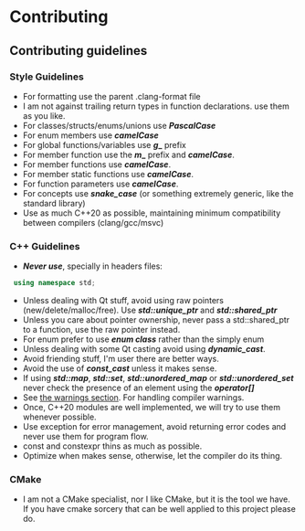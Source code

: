 Contributing
===============

## Contributing guidelines

### Style Guidelines

- For formatting use the parent .clang-format file
- I am not against trailing return types in function declarations. use them as you like.
- For classes/structs/enums/unions use **_PascalCase_**
- For enum members use **_camelCase_**
- For global functions/variables use **_g__** prefix
- For member function use the **_m__** prefix and **_camelCase_**.
- For member functions use **_camelCase_**.
- For member static functions use **_camelCase_**.
- For function parameters use **_camelCase_**.
- For concepts use **_snake_case_** (or something extremely generic, like the standard library)
- Use as much C++20 as possible, maintaining minimum compatibility between compilers (clang/gcc/msvc)

### C++ Guidelines

- ***Never use***, specially in headers files:

```c++
 using namespace std;
```

- Unless dealing with Qt stuff, avoid using raw pointers (new/delete/malloc/free). Use **_std::unique_ptr_** and
  **_std::shared_ptr_**
- Unless you care about pointer ownership, never pass a std::shared_ptr to a function, use the raw pointer instead.
- For enum prefer to use **_enum class_** rather than the simply enum
- Unless dealing with some Qt casting avoid using **_dynamic_cast_**.
- Avoid friending stuff, I'm user there are better ways.
- Avoid the use of **_const_cast_** unless it makes sense.
- If using **_std::map_**, **_std::set_**, **_std::unordered_map_** or **_std::unordered_set_** never check the presence
  of an element using the **_operator[]_**
- See [the warnings section](warnings.md). For handling compiler warnings.
- Once, C++20 modules are well implemented, we will try to use them whenever possible.
- Use exception for error management, avoid returning error codes and never use them for program flow.
- const and constexpr thins as much as possible.
- Optimize when makes sense, otherwise, let the compiler do its thing.

### CMake

- I am not a CMake specialist, nor I like CMake, but it is the tool we have. If you have cmake sorcery that can be well
  applied to this project please do.